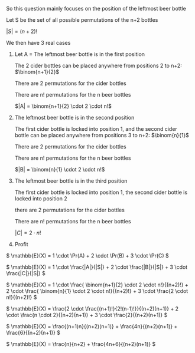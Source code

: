 So this question mainly focuses on the position of the leftmost beer bottle

Let S be the set of all possible permutations of the n+2 bottles

$|S| = (n+2)!$

We then have 3 real cases

1. Let A = The leftmost beer bottle is in the first position

   The 2 cider bottles can be placed anywhere from positions 2 to n+2: $\binom{n+1}{2}$

   There are 2 permutations for the cider bottles

   There are n! permutations for the n beer bottles

   $|A| = \binom{n+1}{2} \cdot 2 \cdot n!$

2. The leftmost beer bottle is in the second position

   The first cider bottle is locked into position 1, and the second cider bottle can be placed anywhere from positions 3 to n+2: $\binom{n}{1}$

   There are 2 permutations for the cider bottles

   There are n! permutations for the n beer bottles

   $|B| = \binom{n}{1} \cdot 2 \cdot n!$

3. The leftmost beer bottle is in the third position

   The first cider bottle is locked into position 1, the second cider bottle is locked into position 2

   there are 2 permutations for the cider bottles

   There are n! permutations for the n beer bottles

   $|C| = 2 \cdot n!$

4. Profit

$ \mathbb{E}(X) = 1 \cdot \Pr(A) + 2 \cdot \Pr(B) + 3 \cdot \Pr(C) $

$ \mathbb{E}(X) = 1 \cdot \frac{|A|}{|S|} + 2 \cdot \frac{|B|}{|S|} + 3 \cdot \frac{|C|}{|S|} $

$ \mathbb{E}(X) = 1 \cdot \frac{ \binom{n+1}{2} \cdot 2 \cdot n!}{(n+2)!} + 2 \cdot \frac{ \binom{n}{1} \cdot 2 \cdot n!}{(n+2)!} + 3 \cdot \frac{2 \cdot n!}{(n+2)!} $

$ \mathbb{E}(X) = \frac{2 \cdot \frac{(n+1)!}{2!(n-1)!}}{(n+2)(n+1)} + 2 \cdot \frac{n \cdot 2}{(n+2)(n+1)} + 3 \cdot \frac{2}{(n+2)(n+1)} $

$ \mathbb{E}(X) = \frac{(n+1)n}{(n+2)(n+1)} + \frac{4n}{(n+2)(n+1)} + \frac{6}{(n+2)(n+1)} $

$ \mathbb{E}(X) = \frac{n}{n+2} + \frac{4n+6}{(n+2)(n+1)} $
